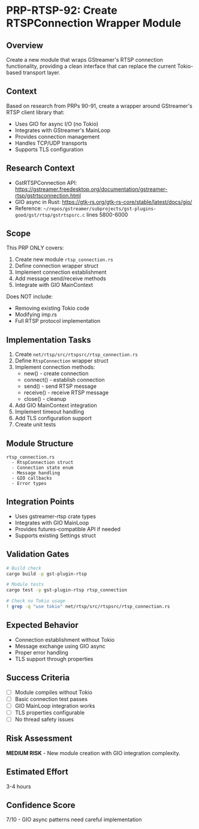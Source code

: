 # PRP-RTSP-92: Create RTSPConnection Wrapper Module

## Overview
Create a new module that wraps GStreamer's RTSP connection functionality, providing a clean interface that can replace the current Tokio-based transport layer.

## Context
Based on research from PRPs 90-91, create a wrapper around GStreamer's RTSP client library that:
- Uses GIO for async I/O (no Tokio)
- Integrates with GStreamer's MainLoop
- Provides connection management
- Handles TCP/UDP transports
- Supports TLS configuration

## Research Context
- GstRTSPConnection API: https://gstreamer.freedesktop.org/documentation/gstreamer-rtsp/gstrtsconnection.html
- GIO async in Rust: https://gtk-rs.org/gtk-rs-core/stable/latest/docs/gio/
- Reference: `~/repos/gstreamer/subprojects/gst-plugins-good/gst/rtsp/gstrtspsrc.c` lines 5800-6000

## Scope
This PRP ONLY covers:
1. Create new module `rtsp_connection.rs`
2. Define connection wrapper struct
3. Implement connection establishment
4. Add message send/receive methods
5. Integrate with GIO MainContext

Does NOT include:
- Removing existing Tokio code
- Modifying imp.rs
- Full RTSP protocol implementation

## Implementation Tasks
1. Create `net/rtsp/src/rtspsrc/rtsp_connection.rs`
2. Define `RtspConnection` wrapper struct
3. Implement connection methods:
   - new() - create connection
   - connect() - establish connection
   - send() - send RTSP message
   - receive() - receive RTSP message
   - close() - cleanup
4. Add GIO MainContext integration
5. Implement timeout handling
6. Add TLS configuration support
7. Create unit tests

## Module Structure
```
rtsp_connection.rs
  - RtspConnection struct
  - Connection state enum
  - Message handling
  - GIO callbacks
  - Error types
```

## Integration Points
- Uses gstreamer-rtsp crate types
- Integrates with GIO MainLoop
- Provides futures-compatible API if needed
- Supports existing Settings struct

## Validation Gates
```bash
# Build check
cargo build -p gst-plugin-rtsp

# Module tests
cargo test -p gst-plugin-rtsp rtsp_connection

# Check no Tokio usage
! grep -q "use tokio" net/rtsp/src/rtspsrc/rtsp_connection.rs
```

## Expected Behavior
- Connection establishment without Tokio
- Message exchange using GIO async
- Proper error handling
- TLS support through properties

## Success Criteria
- [ ] Module compiles without Tokio
- [ ] Basic connection test passes
- [ ] GIO MainLoop integration works
- [ ] TLS properties configurable
- [ ] No thread safety issues

## Risk Assessment
**MEDIUM RISK** - New module creation with GIO integration complexity.

## Estimated Effort
3-4 hours

## Confidence Score
7/10 - GIO async patterns need careful implementation
